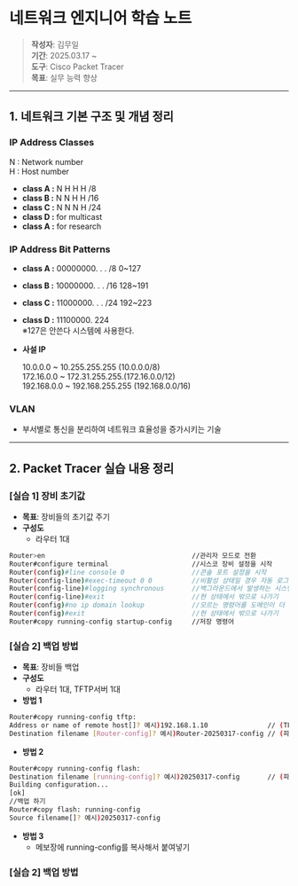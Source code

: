 # 네트워크 엔지니어 학습 노트

> **작성자**: 김무일    
> **기간**: 2025.03.17 ~   
> **도구**: Cisco Packet Tracer    
> **목표**: 실무 능력 향상  

---

## 1. 네트워크 기본 구조 및 개념 정리
### IP Address Classes
N : Network number   
H : Host number
- **class A :** N  H  H  H /8
- **class B :** N  N  H  H /16
- **class C :** N  N  N  H /24
- **class D :** for multicast
- **class A :** for research
### IP Address Bit Patterns
- **class A :** 00000000.        .        .        /8      0~127
- **class B :** 10000000.        .        .        /16     128~191
- **class C :** 11000000.        .        .        /24     192~223
- **class D :** 11100000.                                  224   
  ※127은 안쓴다 시스템에 사용한다.
- **사설 IP**
   
  10.0.0.0 ~ 10.255.255.255 (10.0.0.0/8)   
  172.16.0.0 ~ 172.31.255.255.(172.16.0.0/12)   
  192.168.0.0 ~ 192.168.255.255 (192.168.0.0/16)

### VLAN
- 부서별로 통신을 분리하여 네트워크 효율성을 증가시키는 기술


---

## 2. Packet Tracer 실습 내용 정리

### [실습 1] 장비 초기값
- **목표**: 장비들의 초기값 주기   
- **구성도**   
    - 라우터 1대   
```bash
Router>en                                     //관리자 모드로 전환
Router#configure terminal                     //시스코 장비 설정을 시작
Router(config)#line console 0                 //콘솔 포트 설정을 시작
Router(config-line)#exec-timeout 0 0          //비활성 상태일 경우 자동 로그아웃되지 않도록 설정
Router(config-line)#logging synchronous       //백그라운드에서 발생하는 시스템 메세지로 인하여 입력하던 명령어가 끊기지 않게 한다.
Router(config-line)#exit                      //현 상태에서 밖으로 나가기
Router(config)#no ip domain lookup            //모르는 명령어를 도메인이 더 이상 검색하지 않는다.
Router(config)#exit                           //현 상태에서 밖으로 나가기
Router#copy running-config startup-config     //저장 명령어
```
### [실습 2] 백업 방법
- **목표**: 장비들 백업  
- **구성도**   
    - 라우터 1대, TFTP서버 1대   
- **방법 1**
```bash
Router#copy running-config tftp:
Address or name of remote host[]? 예시)192.168.1.10               // (TFTP서버 주소 값)
Destination filename [Router-config]? 예시)Router-20250317-config // (파일 이름 설정)
```
- **방법 2**
```bash
Router#copy running-config flash:
Destination filename [running-config]? 예시)20250317-config       // (파일 이름 설정)
Building configuration...
[ok]
//백업 하기
Router#copy flash: running-config
Source filename[]? 예시)20250317-config
```
- **방법 3**
  - 메보장에 running-config를 복사해서 붙여넣기

### [실습 2] 백업 방법
